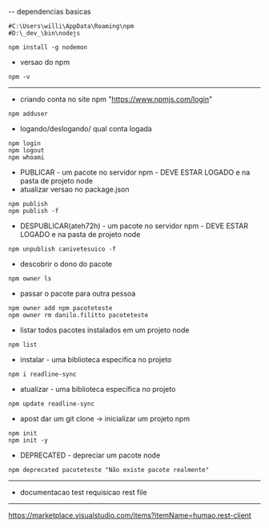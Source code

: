 -- dependencias basicas
````
#C:\Users\willi\AppData\Roaming\npm
#D:\_dev_\bin\nodejs

npm install -g nodemon
````


- versao do npm
````
npm -v
````
---
- criando conta no site npm "https://www.npmjs.com/login"
````
npm adduser
````

- logando/deslogando/ qual conta logada
````
npm login
npm logout
npm whoami
````

- PUBLICAR - um pacote no servidor npm - DEVE ESTAR LOGADO e na pasta de projeto node
- atualizar versao no package.json
````
npm publish
npm publish -f
````

- DESPUBLICAR(ateh72h) - um pacote no servidor npm - DEVE ESTAR LOGADO e na pasta de projeto node
````
npm unpublish canivetesuico -f
````

- descobrir o dono do pacote
````
npm owner ls
````

- passar o pacote para outra pessoa
````
npm owner add npm pacoteteste
npm owner rm danilo.filitto pacoteteste
````

- listar todos pacotes instalados em um projeto node
````
npm list
````

- instalar - uma biblioteca especifica no projeto
````
npm i readline-sync
````

- atualizar - uma biblioteca especifica no projeto
````
npm update readline-sync
````

- apost dar um git clone -> inicializar um projeto npm
````
npm init
npm init -y
````

- DEPRECATED - depreciar um pacote node
````
npm deprecated pacoteteste "Não existe pacote realmente"
````


--- ---------------------------------------------------
 - documentacao test requisicao rest file 
 --- ---------------------------------------------------
 https://marketplace.visualstudio.com/items?itemName=humao.rest-client